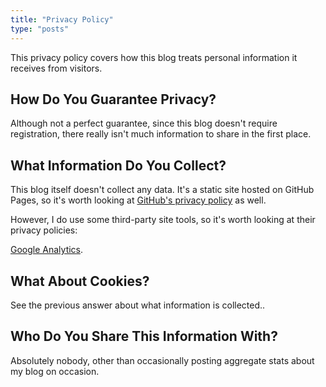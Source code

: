 ```yaml
---
title: "Privacy Policy"
type: "posts"
---
```


This privacy policy covers how this blog treats personal information
it receives from visitors.

## How Do You Guarantee Privacy?

Although not a perfect guarantee, since this blog doesn't require
registration, there really isn't much information to share in the first place.

## What Information Do You Collect?

This blog itself doesn't collect any data. It's a static site hosted on GitHub Pages, so it's worth looking at [GitHub's privacy policy](https://help.github.com/en/articles/github-privacy-statement) as well.

However, I do use some third-party site tools, so it's worth looking at their privacy policies:

[Google Analytics](http://www.google.com/analytics/learn/privacy.html).

## What About Cookies?

See the previous answer about what information is collected..

## Who Do You Share This Information With?

Absolutely nobody, other than occasionally posting aggregate stats about my blog on occasion.
